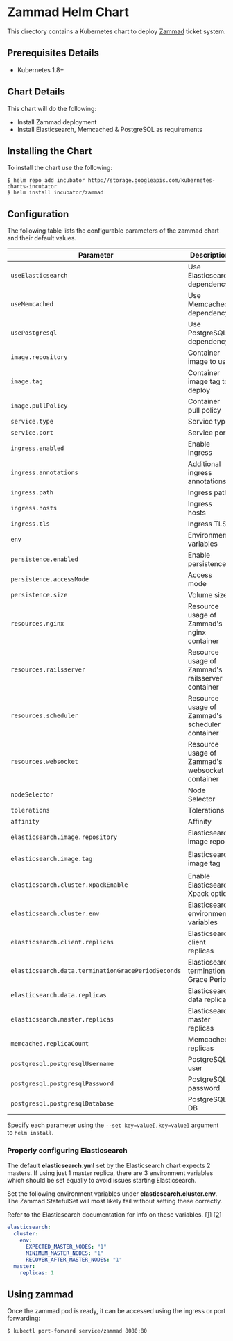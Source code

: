 # Zammad Helm Chart

This directory contains a Kubernetes chart to deploy [Zammad](https://zammad.org/) ticket system.


## Prerequisites Details

* Kubernetes 1.8+


## Chart Details

This chart will do the following:

* Install Zammad deployment
* Install Elasticsearch, Memcached & PostgreSQL as requirements


## Installing the Chart

To install the chart use the following:

```console
$ helm repo add incubator http://storage.googleapis.com/kubernetes-charts-incubator
$ helm install incubator/zammad
```


## Configuration

The following table lists the configurable parameters of the zammad chart and their default values.

|             Parameter             |              Description                 |               Default               |
|-----------------------------------|------------------------------------------|-------------------------------------|
| `useElasticsearch`                | Use Elasticsearch dependency               | `true`                              |
| `useMemcached`                    | Use Memcached dependency                 | `true`                              |
| `usePostgresql`                   | Use PostgreSQL dependency                | `true`                              |
| `image.repository`                | Container image to use                   | `zammad/zammad-docker-compose`      |
| `image.tag`                       | Container image tag to deploy            | `2.8.0-22`                          |
| `image.pullPolicy`                | Container pull policy                    | `IfNotPresent`                      |
| `service.type`                    | Service type                             | `ClusterIP`                         |
| `service.port`                    | Service port                             | `80`                                |
| `ingress.enabled`                 | Enable Ingress                           | `false`                             |
| `ingress.annotations`             | Additional ingress annotations           | ``                                  |
| `ingress.path`                    | Ingress path                             | ``                                  |
| `ingress.hosts`                   | Ingress hosts                            | ``                                  |
| `ingress.tls`                     | Ingress TLS                              | `[]`                                |
| `env`                             | Environment variables                    | `See values.yaml`                   |
| `persistence.enabled`             | Enable persistence                       | `true`                              |
| `persistence.accessMode`          | Access mode                              | `ReadWriteOnce`                     |
| `persistence.size`                 | Volume size                              | `15Gi`                              |
| `resources.nginx`                 | Resource usage of Zammad's nginx container          | `{}`                                |
| `resources.railsserver`           | Resource usage of Zammad's railsserver container    | `{}`                                |
| `resources.scheduler`             | Resource usage of Zammad's scheduler container      | `{}`                                |
| `resources.websocket`             | Resource usage of Zammad's websocket container      | `{}`                                |
| `nodeSelector`                    | Node Selector                             | `{}`                                |
| `tolerations`                     | Tolerations                              | `[]`                                |
| `affinity`                        | Affinity                                 | `{}`                                |
| `elasticsearch.image.repository`  | Elasticsearch image repo                 | `zammad/zammad-docker-compose`      |
| `elasticsearch.image.tag`         | Elasticsearch image tag                  | `zammad-elasticsearch-2.8.0-22`     |
| `elasticsearch.cluster.xpackEnable` | Enable Elasticsearch Xpack option             | `false`                             |
| `elasticsearch.cluster.env`       | Elasticsearch environment variables      | ``                                  |
| `elasticsearch.client.replicas`   | Elasticsearch client replicas            | `1`                                 |
| `elasticsearch.data.terminationGracePeriodSeconds` | Elasticsearch termination Grace Period | `60`                 |
| `elasticsearch.data.replicas`     | Elasticsearch data replicas              | `1`                                 |
| `elasticsearch.master.replicas`   | Elasticsearch master replicas            | `1`                                 |
| `memcached.replicaCount`          | Memcached replicas                       | `1`                                 |
| `postgresql.postgresqlUsername`   | PostgreSQL user                          | `zammad`                            |
| `postgresql.postgresqlPassword`   | PostgreSQL password                      | `zammad`                            |
| `postgresql.postgresqlDatabase`   | PostgreSQL DB                            | `zammad_production`                 |


Specify each parameter using the `--set key=value[,key=value]` argument to `helm install`.

### Properly configuring Elasticsearch
The default **elasticsearch.yml** set by the Elasticsearch chart expects 2 masters.  If using just 1 master replica, there are 3 environment variables which should be set equally to avoid issues starting Elasticsearch.

Set the following environment variables under **elasticsearch.cluster.env**.  The Zammad StatefulSet will most likely fail without setting these correctly.

Refer to the Elasticsearch documentation for info on these variables.  [[1](https://www.elastic.co/guide/en/elasticsearch/reference/5.6/modules-gateway.html)] [[2](https://www.elastic.co/guide/en/elasticsearch/reference/5.6/modules-node.html#split-brain)]

```yaml
elasticsearch:
  cluster:
    env:
      EXPECTED_MASTER_NODES: "1"
      MINIMUM_MASTER_NODES: "1"
      RECOVER_AFTER_MASTER_NODES: "1"
  master:
    replicas: 1
```

## Using zammad

Once the zammad pod is ready, it can be accessed using the ingress or port forwarding:

```console
$ kubectl port-forward service/zammad 8080:80
```

